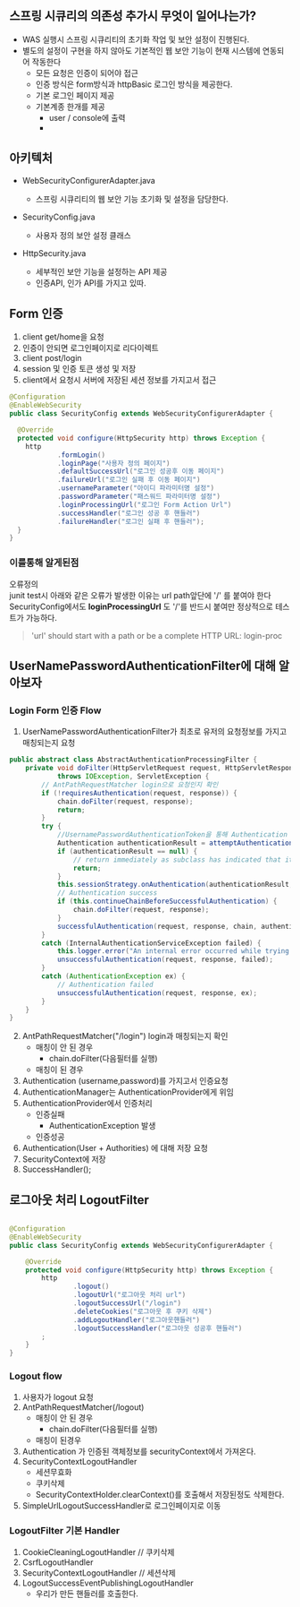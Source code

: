 ##  스프링 시큐리의 의존성 추가시 무엇이 일어나는가?
+ WAS 실행시 스프링 시큐리티의 초기화 작업 및 보안 설정이 진행된다.
+ 별도의 설정이 구현을 하지 않아도 기본적인 웹 보안 기능이 현재 시스템에 연동되어 작동한다
  + 모든 요청은 인증이 되어야 접근
  + 인증 방식은 form방식과 httpBasic 로그인 방식을 제공한다.
  + 기본 로그인 페이지 제공
  + 기본계종 한개를 제공
    + user / console에 출력
    + 

## 아키텍처 
 
+ WebSecurityConfigurerAdapter.java
  + 스프링 시큐리티의 웹 보안 기능 초기화 및 설정을 담당한다.


+ SecurityConfig.java
  + 사용자 정의 보안 설정 클래스 
  

+ HttpSecurity.java
  + 세부적인 보안 기능을 설정하는 API 제공 
  + 인증API, 인가 API를 가지고 있따.


## Form 인증 
1. client get/home을 요청 
2. 인증이 안되면 로그인페이지로 리다이렉트 
3. client post/login
4. session 및 인증 토큰 생성 및 저장 
5. client에서 요청시 서버에 저장된 세션 정보를 가지고서 접근 

```java
@Configuration
@EnableWebSecurity
public class SecurityConfig extends WebSecurityConfigurerAdapter {

  @Override
  protected void configure(HttpSecurity http) throws Exception {
    http
            .formLogin()
            .loginPage("사용자 정의 페이지")
            .defaultSuccessUrl("로그인 성공후 이동 페이지")
            .failureUrl("로그인 실패 후 이동 페이지")
            .usernameParameter("아이디 파라미터명 설정")
            .passwordParameter("패스워드 파라미터명 설정")
            .loginProcessingUrl("로그인 Form Action Url")
            .successHandler("로그인 성공 후 핸들러")
            .failureHandler("로그인 실패 후 핸들러");
  }
}
```

### 이를통해 알게된점
오류정의    
junit test시 아래와 같은 오류가 발생한 이유는 url path앞단에 '/' 를 붙여야 한다
SecurityConfig에서도 **loginProcessingUrl** 도 '/'를 반드시 붙여만 정상적으로 테스트가 가능하다.

>'url' should start with a path or be a complete HTTP URL: login-proc
>

## UserNamePasswordAuthenticationFilter에 대해 알아보자

### Login Form 인증  Flow
1. UserNamePasswordAuthenticationFilter가 최초로 유저의 요청정보를 가지고 매칭되는지 요청
```java
public abstract class AbstractAuthenticationProcessingFilter {
    private void doFilter(HttpServletRequest request, HttpServletResponse response, FilterChain chain)
            throws IOException, ServletException {
        // AntPathRequestMatcher login으로 요청인지 확인
        if (!requiresAuthentication(request, response)) {
            chain.doFilter(request, response);
            return;
        }
        try {
            //UsernamePasswordAuthenticationToken을 통해 Authentication 정보를 Provider에게 위임
            Authentication authenticationResult = attemptAuthentication(request, response);
            if (authenticationResult == null) {
                // return immediately as subclass has indicated that it hasn't completed
                return;
            }
            this.sessionStrategy.onAuthentication(authenticationResult, request, response);
            // Authentication success
            if (this.continueChainBeforeSuccessfulAuthentication) {
                chain.doFilter(request, response);
            }
            successfulAuthentication(request, response, chain, authenticationResult);
        }
        catch (InternalAuthenticationServiceException failed) {
            this.logger.error("An internal error occurred while trying to authenticate the user.", failed);
            unsuccessfulAuthentication(request, response, failed);
        }
        catch (AuthenticationException ex) {
            // Authentication failed
            unsuccessfulAuthentication(request, response, ex);
        }
    }
}
```
2. AntPathRequestMatcher("/login") login과 매칭되는지 확인
   + 매칭이 안 된 경우 
     + chain.doFilter(다음필터를 실행)
   + 매칭이 된 경우  
3. Authentication (username,password)를 가지고서 인증요청
4. AuthenticationManager는 AuthenticationProvider에게 위임
5. AuthenticationProvider에서 인증처리
   + 인증실패 
     + AuthenticationException 발생
   + 인증성공
6. Authentication(User + Authorities) 에 대해 저장 요청
7. SecurityContext에 저장 
8. SuccessHandler();

## 로그아웃 처리 LogoutFilter

```java

@Configuration
@EnableWebSecurity
public class SecurityConfig extends WebSecurityConfigurerAdapter {

    @Override
    protected void configure(HttpSecurity http) throws Exception {
        http
                .logout()
                .logoutUrl("로그아웃 처리 url")
                .logoutSuccessUrl("/login")
                .deleteCookies("로그아웃 후 쿠키 삭제")
                .addLogoutHandler("로그아웃핸들러")
                .logoutSuccessHandler("로그아웃 성공후 핸들러")
        ;
    }
}
```
### Logout flow
1. 사용자가 logout 요청
2. AntPathRequestMatcher(/logout)
    + 매칭이 안 된 경우
        + chain.doFilter(다음필터를 실행)
    + 매칭이 된경우 
3. Authentication 가 인증된 객체정보를 securityContext에서 가져온다.
4. SecurityContextLogoutHandler
    + 세션무효화
    + 쿠키삭제
    + SecurityContextHolder.clearContext()를 호출해서 저장된정도 삭제한다.
5. SimpleUrlLogoutSuccessHandler로 로그인페이지로 이동

### LogoutFilter 기본 Handler
1. CookieCleaningLogoutHandler // 쿠키삭제
2. CsrfLogoutHandler
3. SecurityContextLogoutHandler // 세션삭제
4. LogoutSuccessEventPublishingLogoutHandler
    + 우리가 만든 핸들러를 호출한다.